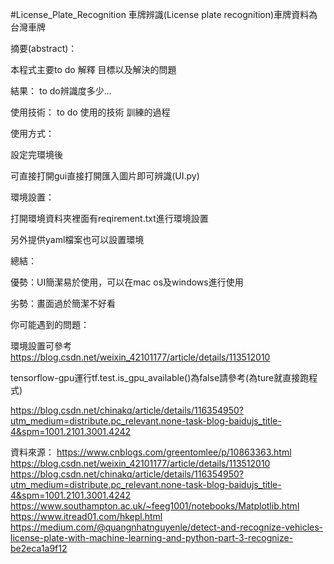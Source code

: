 #License_Plate_Recognition
車牌辨識(License plate recognition)車牌資料為台灣車牌

摘要(abstract)：

本程式主要to do 解釋 目標以及解決的問題

結果：
to do辨識度多少...

使用技術：
to do 使用的技術 訓練的過程

使用方式：

設定完環境後

可直接打開gui直接打開匯入圖片即可辨識(UI.py)

環境設置：


打開環境資料夾裡面有reqirement.txt進行環境設置

另外提供yaml檔案也可以設置環境

總結：

優勢：UI簡潔易於使用，可以在mac os及windows進行使用

劣勢：畫面過於簡潔不好看

你可能遇到的問題：

環境設置可參考
https://blog.csdn.net/weixin_42101177/article/details/113512010

tensorflow-gpu運行tf.test.is_gpu_available()為false請參考(為ture就直接跑程式)

https://blog.csdn.net/chinakq/article/details/116354950?utm_medium=distribute.pc_relevant.none-task-blog-baidujs_title-4&spm=1001.2101.3001.4242
      
資料來源：
https://www.cnblogs.com/greentomlee/p/10863363.html
https://blog.csdn.net/weixin_42101177/article/details/113512010
https://blog.csdn.net/chinakq/article/details/116354950?utm_medium=distribute.pc_relevant.none-task-blog-baidujs_title-4&spm=1001.2101.3001.4242
https://www.southampton.ac.uk/~feeg1001/notebooks/Matplotlib.html
https://www.itread01.com/hkepl.html
https://medium.com/@quangnhatnguyenle/detect-and-recognize-vehicles-license-plate-with-machine-learning-and-python-part-3-recognize-be2eca1a9f12




